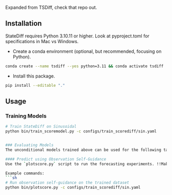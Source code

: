 Expanded from TSDiff, check that repo out.
## Installation

StateDiff requires Python 3.10.11 or higher. Look at pyproject.toml for specifications in Mac vs Windows.

* Create a conda environment (optional, but recommended, focusing on Python).
```sh
conda create --name tsdiff --yes python=3.11 && conda activate tsdiff
```
* Install this package.
```sh
pip install --editable "."
```

## Usage

### Training Models


```sh
# Train StateDiff on Sinusoidal
python bin/train_scoremodel.py -c configs/train_scorediff/sin.yaml


### Evaluating Models
The unconditional models trained above can be used for the following tasks.

#### Predict using Observation Self-Guidance
Use the `plotscore.py` script to run the forecasting experiments. !!Make sure to change the checkpoint path to model path!!

Example commands:
```sh
# Run observation self-guidance on the trained dataset
python bin/plotscore.py -c configs/train_scorediff/sin.yaml



